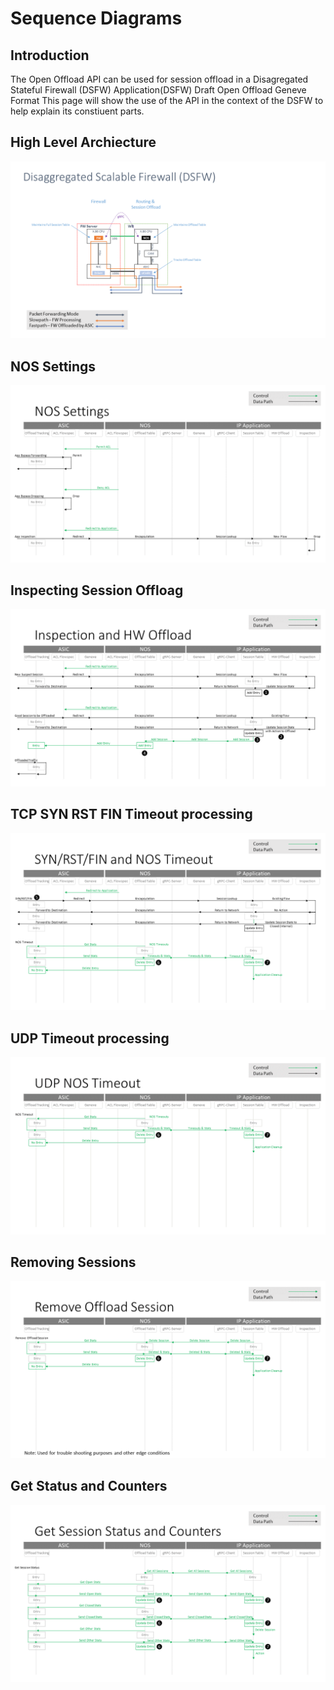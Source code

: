 # Sequence Diagrams 

## Introduction
The Open Offload API can be used for session offload in a Disagregated Stateful Firewall (DSFW) Application(DSFW) Draft Open Offload Geneve Format
This page will show the use of the API in the context of the DSFW to help explain its constiuent parts.


## High Level Archiecture
![](images/dsfw_arch.png)


## NOS Settings
![](images/nos_settings.png)


## Inspecting Session Offloag
![](images/inspect_offload.png)


## TCP  SYN RST FIN Timeout processing
![](images/tcp_syn_rst_fin_timout.png)


## UDP Timeout processing
![](images/udp_timeout.png)


## Removing Sessions
![](images/remove_session.png)


## Get Status and Counters
![](images/get_status_counters.png)




